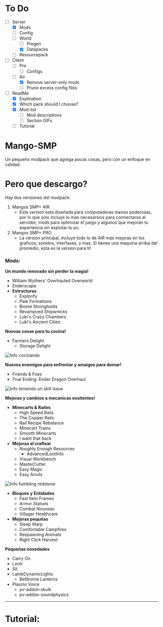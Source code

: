 # To Do
- [ ] Server
  - [x] Mods
  - [ ] Config
  - [ ] World
      - [ ] Pregen
      - [x] Datapacks
  - [ ] Resourcepack
- [ ] Client
  - [ ] Pro
      - [ ] Configs
  - [ ] Air
      - [x] Remove server-only mods
      - [ ] Prune excess config files
- [ ] ReadMe
  - [x] Explination
  - [x] Which pack should I choose?
  - [x] Mod-list
    - [ ] Mod descriptions
    - [ ] Section GIFs
  - [ ] Tutorial

# Mango-SMP
Un pequeño modpack que agrega pocas cosas, pero con un enfoque en calidad.

# Pero que descargo?
Hay dos versiones del modpack:
1. Mangos SMP+ AIR
   - Esta version esta diseñada para computadoras menos poderosas, por lo que solo incluye lo mas necesarsios para connectarse al servidor, mods para optimizar el juego y algunos que mejoran tu experiencia sin explotar tu pc.
2. Mangos SMP+ PRO
   - La version principal, incluye todo lo de AIR más mejoras en los graficos, sonidos, interfases, y mas. Si tienes una maquina arriba del promedio, esta es la version para ti!

### Mods:
**Un mundo renovado sin perder la magia!**
  - William Wythers' Overhauled Overworld
  - Enderscape
  - **Estructuras**
    - Explorify
    - Pale Formations
    - Biome Strongholds
    - Revampved Shipwrecks
    - Luki's Crazy Chambers
    - Luki's Ancient Cities

**Nuevas cosas para tu cocina!**
  - Farmers Delight
    - Storage Delight

![Info cocinando](assets/Farmer's%20Delight.gif)

**Nuevos enemigos para enfrontar y amaigos para domar!**
  - Friends & Foes
  - True Ending: Ender Dragon Overhaul

![Info teniendo un skill issue](assets/iceloggerkillsme.gif)

**Mejoras y cambios a mecanicas exsitentes!**
  - **Minecarts & Railes**
    - High Speed Rails
    - The Copper Rails
    - Rail Recipe Rebalance
    - Minecart Trains
    - Smooth Minecarts
    - I want that back
  - **Mejoras al craftear**
    - Roughly Enough Resources
      - AdvancedLootInfo
    - Visual Workbench
    - MasterCutter
    - Easy Magic
    - Easy Anvils

![Info fumbling redstone](<assets/Crafting Table.gif>)

  - **Bloques y Entidades**
    - Fast Item Frames
    - Armor Statues
    - Combat Nouveau
    - Villager Healthcare
  - **Mejoras pequñas**
    - Sleep Warp
    - Comfortable Campfires
    - Respawning Animals
    - Right Click Harvest

**Pequeñas novedades**
  - Carry On
  - Lootr
  - Sit
  - LambDynamicLights
    - Beltborne Lanterns
  - Plasmo Voice
    - pv-addon-skulk
    - pv-addon-soundphysics

---

# Tutorial: